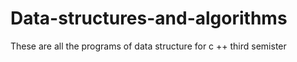 # Data-structures-and-algorithms
These are all the programs of data structure for c ++ third semister 
